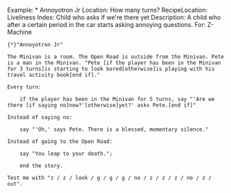 Example: * Annoyotron Jr
Location: How many turns?
RecipeLocation: Liveliness
Index: Child who asks if we're there yet
Description: A child who after a certain period in the car starts asking annoying questions.
For: Z-Machine

  

``` inform7
{*}"Annoyotron Jr"

The Minivan is a room. The Open Road is outside from the Minivan. Pete is a man in the Minivan. "Pete [if the player has been in the Minivan for 3 turns]is starting to look bored[otherwise]is playing with his travel activity book[end if]."

Every turn:

	if the player has been in the Minivan for 5 turns, say "'Are we there [if saying no]now?'[otherwise]yet?' asks Pete.[end if]"

Instead of saying no:

	say "'Oh,' says Pete. There is a blessed, momentary silence."

Instead of going to the Open Road:

	say "You leap to your death.";

	end the story.

Test me with "z / z / look / g / g / g / no / z / z / z / no / z / out".
```

